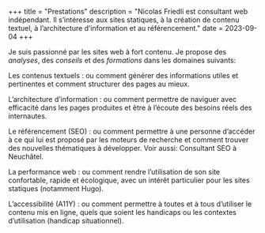 +++
title = "Prestations"
description = "Nicolas Friedli est consultant web indépendant. Il s’intéresse aux sites statiques, à la création de contenu textuel, à l’architecture d’information et au référencement."
date = 2023-09-04
+++

Je suis passionné par les sites web à fort contenu. Je propose des *analyses*, des *conseils* et des *formations* dans les domaines suivants:

Les contenus textuels
: ou comment générer des informations utiles et pertinentes et comment structurer des pages au mieux.

L’architecture d’information
: ou comment permettre de naviguer avec efficacité dans les pages produites et être à l’écoute des besoins réels des internautes.

Le référencement (SEO)
: ou comment permettre à une personne d’accéder à ce qui lui est proposé par les moteurs de recherche et comment trouver des nouvelles thématiques à développer. Voir aussi: Consultant SEO à Neuchâtel.

La performance web
: ou comment rendre l’utilisation de son site confortable, rapide et écologique, avec un intérêt particulier pour les sites statiques (notamment Hugo).

L’accessibilité (A11Y)
: ou comment permettre à toutes et à tous d’utiliser le contenu mis en ligne, quels que soient les handicaps ou les contextes d’utilisation (handicap situationnel).
